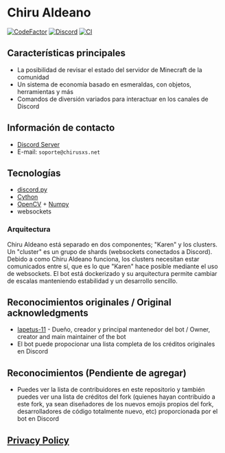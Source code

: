 # **Chiru Aldeano**
[![CodeFactor](https://www.codefactor.io/repository/github/chirusxs/chiru-aldeano/badge)](https://www.codefactor.io/repository/github/chirusxs/chiru-aldeano)
[![Discord](https://img.shields.io/discord/714753410985099284?color=0FAE6E&label=Discord)](https://discord.gg/ZC8shhpSkf)
[![CI](https://github.com/chirusxs/Chiru-Aldeano/actions/workflows/ci.yml/badge.svg)](https://github.com/chirusxs/Chiru-Aldeano/actions/workflows/ci.yml)

## Características principales
* La posibilidad de revisar el estado del servidor de Minecraft de la comunidad
* Un sistema de economía basado en esmeraldas, con objetos, herramientas y más
* Comandos de diversión variados para interactuar en los canales de Discord

## Información de contacto
* [Discord Server](https://discord.gg/ZC8shhpSkf)
* E-mail: `soporte@chirusxs.net`

## Tecnologías
- [discord.py](https://github.com/Rapptz/discord.py)
- [Cython](https://cython.org/)
- [OpenCV](https://opencv.org/) + [Numpy](https://numpy.org/)
- websockets
### Arquitectura
Chiru Aldeano está separado en dos componentes; "Karen" y los clusters. Un "cluster" es un grupo de shards (websockets conectados a Discord).
Debido a como Chiru Aldeano funciona, los clusters necesitan estar comunicados entre sí, que es lo que "Karen" hace posible mediante el uso de websockets.
El bot está dockerizado y su arquitectura permite cambiar de escalas manteniendo estabilidad y un desarrollo sencillo.

## Reconocimientos originales / Original acknowledgments
- [Iapetus-11](https://github.com/Iapetus-11) - Dueño, creador y principal mantenedor del bot / Owner, creator and main maintainer of the bot
- El bot puede propocionar una lista completa de los créditos originales en Discord

## Reconocimientos (Pendiente de agregar)
- Puedes ver la lista de contribuidores en este repositorio y también puedes ver una lista de créditos del fork (quienes hayan contribuido a este fork, ya sean diseñadores de los nuevos emojis propios del fork, desarrolladores de código totalmente nuevo, etc) proporcionada por el bot en Discord

## [Privacy Policy](PRIVACY-POLICY.md)
